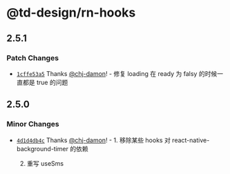 # @td-design/rn-hooks

## 2.5.1

### Patch Changes

- [`1cffe53a5`](https://github.com/thundersdata-frontend/td-design/commit/1cffe53a553b66a78b09a34ad091afae5cfc56c7) Thanks [@chj-damon](https://github.com/chj-damon)! - 修复 loading 在 ready 为 falsy 的时候一直都是 true 的问题

## 2.5.0

### Minor Changes

- [`4d1d4db4c`](https://github.com/thundersdata-frontend/td-design/commit/4d1d4db4c83b1d37810af6c289adfade573364d8) Thanks [@chj-damon](https://github.com/chj-damon)! - 1. 移除某些 hooks 对 react-native-background-timer 的依赖

  2. 重写 useSms
